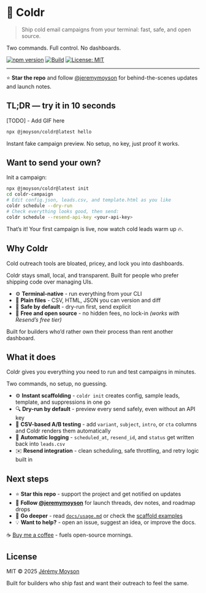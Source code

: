 # 🧊 Coldr

> Ship cold email campaigns from your terminal: fast, safe, and open source.

Two commands. Full control. No dashboards.

[![npm version](https://img.shields.io/npm/v/@jmoyson/coldr.svg)](https://www.npmjs.com/package/@jmoyson/coldr)
[![Build](https://img.shields.io/github/actions/workflow/status/jmoyson/coldr/ci.yml?label=build)](https://github.com/jmoyson/coldr/actions)
[![License: MIT](https://img.shields.io/badge/License-MIT-green.svg)](LICENSE)

---

⭐️ **Star the repo** and follow [@jeremymoyson](https://x.com/jeremymoyson) for behind-the-scenes updates and launch notes.

## TL;DR — try it in 10 seconds

[TODO] - Add GIF here

```bash
npx @jmoyson/coldr@latest hello
```

Instant fake campaign preview. No setup, no key, just proof it works.

## Want to send your own?

Init a campaign:

```bash
npx @jmoyson/coldr@latest init
cd coldr-campaign
# Edit config.json, leads.csv, and template.html as you like
coldr schedule --dry-run
# Check everything looks good, then send:
coldr schedule --resend-api-key <your-api-key>
```

That’s it! Your first campaign is live, now watch cold leads warm up 🔥.

## Why Coldr

Cold outreach tools are bloated, pricey, and lock you into dashboards.

Coldr stays small, local, and transparent. Built for people who prefer shipping code over managing UIs.

- ⚙️ **Terminal-native** - run everything from your CLI
- 🧾 **Plain files** - CSV, HTML, JSON you can version and diff
- 🧊 **Safe by default** - dry-run first, send explicit
- 💸 **Free and open source** - no hidden fees, no lock-in _(works with Resend’s free tier)_

Built for builders who’d rather own their process than rent another dashboard.

## What it does

Coldr gives you everything you need to run and test campaigns in minutes.

Two commands, no setup, no guessing.

- ⚙️ **Instant scaffolding** - `coldr init` creates config, sample leads, template, and suppressions in one go
- 🔍 **Dry-run by default** - preview every send safely, even without an API key
- 🧩 **CSV-based A/B testing** - add `variant`, `subject`, `intro`, or `cta` columns and Coldr renders them automatically
- 🧾 **Automatic logging** - `scheduled_at`, `resend_id`, and `status` get written back into `leads.csv`
- ✉️ **Resend integration** - clean scheduling, safe throttling, and retry logic built in

## Next steps

- ⭐️ **Star this repo** - support the project and get notified on updates
- 🧊 **Follow [@jeremymoyson](https://x.com/jeremymoyson)** for launch threads, dev notes, and roadmap drops
- 📘 **Go deeper** - read [`docs/usage.md`](docs/usage.md) or check the [scaffold examples](https://github.com/jmoyson/coldr/tree/main/scaffold)
- 💡 **Want to help?** - open an issue, suggest an idea, or improve the docs.

☕️ [Buy me a coffee](https://www.buymeacoffee.com/jmoyson) - fuels open-source mornings.

## License

MIT © 2025 [Jérémy Moyson](https://www.jmoyson.com)

Built for builders who ship fast and want their outreach to feel the same.
